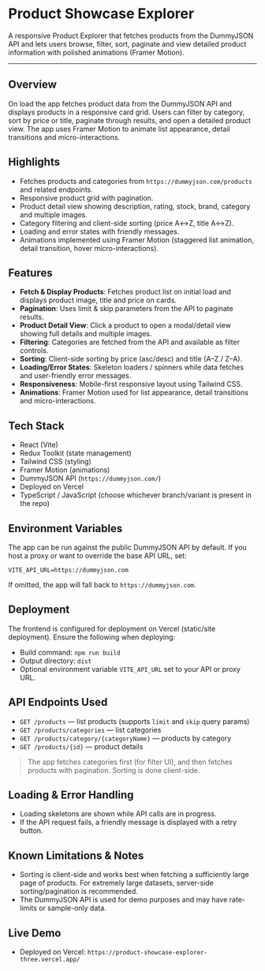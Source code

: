 # Product Showcase Explorer

A responsive Product Explorer that fetches products from the DummyJSON API and lets users browse, filter, sort, paginate and view detailed product information with polished animations (Framer Motion).

---

## Overview

On load the app fetches product data from the DummyJSON API and displays products in a responsive card grid. Users can filter by category, sort by price or title, paginate through results, and open a detailed product view. The app uses Framer Motion to animate list appearance, detail transitions and micro-interactions.

## Highlights

* Fetches products and categories from `https://dummyjson.com/products` and related endpoints.
* Responsive product grid with pagination.
* Product detail view showing description, rating, stock, brand, category and multiple images.
* Category filtering and client-side sorting (price A↔Z, title A↔Z).
* Loading and error states with friendly messages.
* Animations implemented using Framer Motion (staggered list animation, detail transition, hover micro-interactions).

## Features

* **Fetch & Display Products**: Fetches product list on initial load and displays product image, title and price on cards.
* **Pagination**: Uses limit & skip parameters from the API to paginate results.
* **Product Detail View**: Click a product to open a modal/detail view showing full details and multiple images.
* **Filtering**: Categories are fetched from the API and available as filter controls.
* **Sorting**: Client-side sorting by price (asc/desc) and title (A–Z / Z–A).
* **Loading/Error States**: Skeleton loaders / spinners while data fetches and user-friendly error messages.
* **Responsiveness**: Mobile-first responsive layout using Tailwind CSS.
* **Animations**: Framer Motion used for list appearance, detail transitions and micro-interactions.

## Tech Stack

* React (Vite)
* Redux Toolkit (state management)
* Tailwind CSS (styling)
* Framer Motion (animations)
* DummyJSON API (`https://dummyjson.com/`)
* Deployed on Vercel
* TypeScript / JavaScript (choose whichever branch/variant is present in the repo)

## Environment Variables

The app can be run against the public DummyJSON API by default. If you host a proxy or want to override the base API URL, set:

```
VITE_API_URL=https://dummyjson.com
```

If omitted, the app will fall back to `https://dummyjson.com`.


## Deployment

The frontend is configured for deployment on Vercel (static/site deployment). Ensure the following when deploying:

* Build command: `npm run build`
* Output directory: `dist`
* Optional environment variable `VITE_API_URL` set to your API or proxy URL.

## API Endpoints Used

* `GET /products` — list products (supports `limit` and `skip` query params)
* `GET /products/categories` — list categories
* `GET /products/category/{categoryName}` — products by category
* `GET /products/{id}` — product details

> The app fetches categories first (for filter UI), and then fetches products with pagination. Sorting is done client-side.


## Loading & Error Handling

* Loading skeletons are shown while API calls are in progress.
* If the API request fails, a friendly message is displayed with a retry button.


## Known Limitations & Notes

* Sorting is client-side and works best when fetching a sufficiently large page of products. For extremely large datasets, server-side sorting/pagination is recommended.
* The DummyJSON API is used for demo purposes and may have rate-limits or sample-only data.

## Live Demo

* Deployed on Vercel: `https://product-showcase-explorer-three.vercel.app/`

